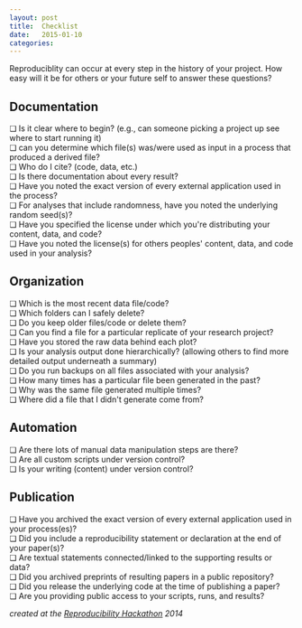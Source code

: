 ```yaml
---
layout: post
title:  Checklist
date:   2015-01-10 
categories: 
---
```


Reproduciblity can occur at every step in the history of your project. How easy will it be for others or your future self to answer these questions?    

## Documentation

&#x274f; Is it clear where to begin? (e.g., can someone picking a project up see where to start running it) </br>
&#x274f; can you determine which file(s) was/were used as input in a process that produced a derived file? </br>
&#x274f; Who do I cite? (code, data, etc.) </br>
&#x274f; Is there documentation about every result? </br>
&#x274f; Have you noted the exact version of every external application used in the process? </br>
&#x274f; For analyses that include randomness, have you noted the underlying random seed(s)? </br>
&#x274f; Have you specified the license under which you're distributing your content, data, and code? </br>
&#x274f; Have you noted the license(s) for others peoples' content, data, and code used in your analysis? </br>

## Organization

&#x274f; Which is the most recent data file/code? </br>
&#x274f; Which folders can I safely delete? </br>
&#x274f; Do you keep older files/code or delete them? </br>
&#x274f; Can you find a file for a particular replicate of your research project? </br>
&#x274f; Have you stored the raw data behind each plot? </br>
&#x274f; Is your analysis output done hierarchically? (allowing others to find more detailed output underneath a summary) </br>
&#x274f; Do you run backups on all files associated with your analysis? </br>
&#x274f; How many times has a particular file been generated in the past? </br>
&#x274f; Why was the same file generated multiple times? </br>
&#x274f; Where did a file that I didn't generate come from? </br>

## Automation

&#x274f; Are there lots of manual data manipulation steps are there? </br>
&#x274f; Are all custom scripts under version control? </br>
&#x274f; Is your writing (content) under version control? </br>

## Publication

&#x274f; Have you archived the exact version of every external application used in your process(es)? </br>
&#x274f; Did you include a reproducibility statement or declaration at the end of your paper(s)? </br>
&#x274f; Are textual statements connected/linked to the supporting results or data? </br>
&#x274f; Did you archived preprints of resulting papers in a public repository? </br>
&#x274f; Did you release the underlying code at the time of publishing a paper? </br>
&#x274f; Are you providing public access to your scripts, runs, and results? </br>

*created at the [Reproducibility Hackathon](https://github.com/Reproducible-Science-Curriculum/Reproducible-Science-Hackathon-Dec-08-2014) 2014*
